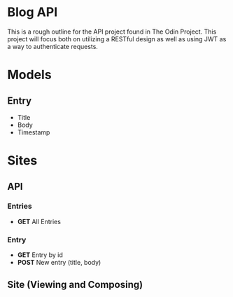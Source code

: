 # Blog API
This is a rough outline for the API project found in The Odin Project. This project will focus both on utilizing a RESTful design as well as using JWT as a way to authenticate requests. 
# Models
## Entry
- Title
- Body
- Timestamp
# Sites
## API
### Entries
- **GET** All Entries
### Entry
- **GET** Entry by id
- **POST** New entry (title, body)
## Site (Viewing and Composing)